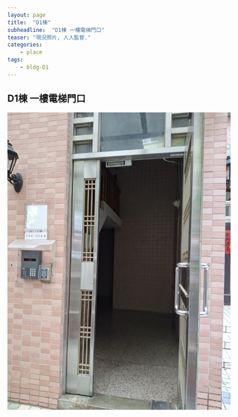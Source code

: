 ```yaml
---
layout: page
title:  "D1棟"
subheadline:  "D1棟 一樓電梯門口"
teaser: "現況照片, 人人監督."
categories:
    - place
tags:
    - bldg-D1
---
```


## D1棟 一樓電梯門口
![](https://github.com/coconutcity30050/community27/blob/gh-pages/assets/place/D1%E6%A3%9F_%E9%96%80%E5%8F%A3.jpg?raw=true)

